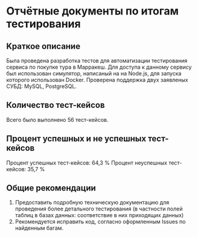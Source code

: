 # Отчётные документы по итогам тестирования

## Kраткое описание

Была проведена разработка тестов для автоматизации тестирования сервиса по покупке тура в Марракеш. 
Для доступа к данному сервису был использован симулятор, написаный на на Node.js, для запуска которого использован Docker.
Проверена поддержка двух заявленых СУБД: MySQL, PostgreSQL.

## Количество тест-кейсов

Всего было выполнено 56 тест-кейсов.

## Процент успешных и не успешных тест-кейсов

Процент успешных тест-кейсов: 64,3 %
Процент неуспешных тест-кейсов: 35,7 %

## Общие рекомендации

1. Предоставить подробную техническую документацию для проведения более детального тестирования (в частности полей таблиц в базах данных: соответствие в них приходящих данных)
2. Рекомендуется исправить код, согласно оформленным Issues по найденным багам. 
